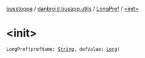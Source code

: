 [busstoppa](../../index.md) / [danbroid.busapp.utils](../index.md) / [LongPref](index.md) / [&lt;init&gt;](./-init-.md)

# &lt;init&gt;

`LongPref(prefName: `[`String`](https://kotlinlang.org/api/latest/jvm/stdlib/kotlin/-string/index.html)`, defValue: `[`Long`](https://kotlinlang.org/api/latest/jvm/stdlib/kotlin/-long/index.html)`)`